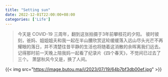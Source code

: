 ```yaml
---
title: "Setting sun"
date: 2022-12-01T22:00:00+08:00
categories: ['Life']
---
```


>今天是 COVID-19 三周年，翻到这张拍摄于3年前攀枝花的夕阳。
>彼时彼刻，爸妈、姐姐姐夫和我一起在半山腰欣赏这轮缓缓落入远山尽头光芒不再耀眼的落日，并不清楚往昔平静的生活也将随着这消散的余晖离我们远去。
>记得那时前一天晚上陪我妈一起看了纪录片《四个春天》，不觉间已过去了三个。
>萧瑟秋风今又是，换了人间。

{{< img src="https://image.butou.ma/i/2023/07/19/64b7bf3db00ef.jpg" >}}
